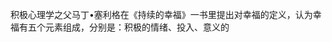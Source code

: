 
积极心理学之父马丁•塞利格在《持续的幸福》一书里提出对幸福的定义，认为幸福有五个元素组成，分别是：积极的情绪、投入、意义的














<!--stackedit_data:
eyJoaXN0b3J5IjpbNDMzNTU0MDUxLC0yMTA0MzMzMTI2LC0xMz
gxNjk1NTIzXX0=
-->